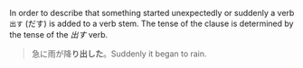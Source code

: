 In order to describe that something started unexpectedly or suddenly a verb `出す` (だす) is added to a verb stem. The tense of the clause is determined by the tense of the *出す* verb.
>急に雨が降**り出した**。Suddenly it began to rain.
